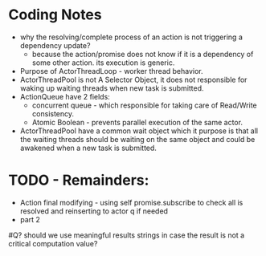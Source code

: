 # Coding Notes
- why the resolving/complete process of an action is not triggering a dependency update?
  - because the action/promise does not know if it is a dependency of some other action. its execution is generic.
- Purpose of ActorThreadLoop - worker thread behavior.
- ActorThreadPool is not A Selector Object, it does not responsible for waking up waiting threads when new task is submitted.
- ActionQueue have 2 fields:
  - concurrent queue - which responsible for taking care of Read/Write consistency.
  - Atomic Boolean - prevents parallel execution of the same actor.
- ActorThreadPool have a common wait object which it purpose is that all the waiting threads should be waiting on the same object and could be awakened when a new task is submitted.

# TODO - Remainders:
- Action final modifying - using self promise.subscribe to check all is resolved and reinserting to actor q if needed 
- part 2

#Q?
should we use meaningful results strings in case the result is not a critical computation value?